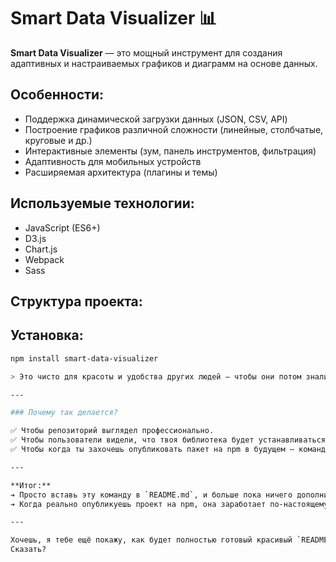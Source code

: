 # Smart Data Visualizer 📊

**Smart Data Visualizer** — это мощный инструмент для создания адаптивных и настраиваемых графиков и диаграмм на основе данных.

## Особенности:
- Поддержка динамической загрузки данных (JSON, CSV, API)
- Построение графиков различной сложности (линейные, столбчатые, круговые и др.)
- Интерактивные элементы (зум, панель инструментов, фильтрация)
- Адаптивность для мобильных устройств
- Расширяемая архитектура (плагины и темы)

## Используемые технологии:
- JavaScript (ES6+)
- D3.js
- Chart.js
- Webpack
- Sass

## Структура проекта:
## Установка:

```bash
npm install smart-data-visualizer

> Это чисто для красоты и удобства других людей — чтобы они потом знали, как твой проект ставить себе.

---

### Почему так делается?

✅ Чтобы репозиторий выглядел профессионально.  
✅ Чтобы пользователи видели, что твоя библиотека будет устанавливаться через `npm`.  
✅ Чтобы когда ты захочешь опубликовать пакет на npm в будущем — команда сразу была готова.

---

**Итог:**  
➔ Просто вставь эту команду в `README.md`, и больше пока ничего дополнительно не прописывать.  
➔ Когда реально опубликуешь проект на npm, она заработает по-настоящему. 🚀

---

Хочешь, я тебе ещё покажу, как будет полностью готовый красивый `README.md` для твоего нового репозитория, чтобы просто скопировать? 🎯  
Сказать?
